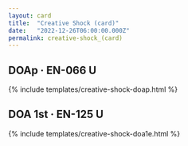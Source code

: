 ```yaml
---
layout: card
title:  "Creative Shock (card)"
date:   "2022-12-26T06:00:00.000Z"
permalink: creative-shock_(card)
---
```


## DOAp &middot; EN-066 U

{% include templates/creative-shock-doap.html %}


## DOA 1st &middot; EN-125 U

{% include templates/creative-shock-doa1e.html %}
